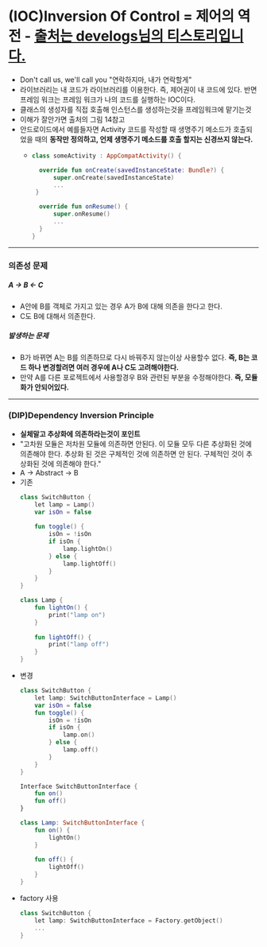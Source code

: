 # (IOC)Inversion Of Control = 제어의 역전 - [출처는 develogs님의 티스토리입니다.](https://develogs.tistory.com/19)
* Don't call us, we'll call you "연락하지마, 내가 연락할게"
* 라이브러리는 내 코드가 라이브러리를 이용한다. 즉, 제어권이 내 코드에 있다. 반면 프레임 워크는 프레임 워크가 나의 코드를 실행하는 IOC이다.
* 클래스의 생성자를 직접 호출해 인스턴스를 생성하는것을 프레임워크에 맡기는것
* 이해가 잘안가면 출처의 그림 14참고
* 안드로이드에서 예를들자면 Activity 코드를 작성할 때 생명주기 메소드가 호출되었을 때의 **동작만 정의하고, 언제 생명주기 메소드를 호출 할지는 신경쓰지 않는다.**
  * ```kotlin
    class someActivity : AppCompatActivity() {

      override fun onCreate(savedInstanceState: Bundle?) {
          super.onCreate(savedInstanceState)
          ...
     }

      override fun onResume() {
          super.onResume()
          ...
      }
    }
---
### 의존성 문제
##### A -> B <- C
* A안에 B를 객체로 가지고 있는 경우 A가 B에 대해 의존을 한다고 한다.
* C도 B에 대해서 의존한다.
##### 발생하는 문제
* B가 바뀌면 A는 B를 의존하므로 다시 바꿔주지 않는이상 사용할수 없다. **즉, B는 코드 하나 변경할려면 여러 경우에 A나 C도 고려해야한다.**
* 만약 A를 다른 포로젝트에서 사용할경우 B와 관련된 부분을 수정해야한다. **즉, 모듈화가 안되어있다.**
---
### (DIP)Dependency Inversion Principle
* **실체말고 추상화에 의존하라는것이 포인트**
* "고차원 모듈은 저차원 모듈에 의존하면 안된다. 이 모듈 모두 다른 추상화된 것에 의존해야 한다. 추상화 된 것은 구체적인 것에 의존하면 안 된다. 구체적인 것이 추상화된 것에 의존해야 한다."
* A -> Abstract -> B
* 기존
  ```kotlin
  class SwitchButton { 
      let lamp = Lamp() 
      var isOn = false 
      
      fun toggle() { 
          isOn = !isOn 
          if isOn { 
              lamp.lightOn() 
          } else { 
              lamp.lightOff() 
          } 
      } 
  } 
  
  class Lamp { 
      fun lightOn() { 
          print("lamp on") 
      }
      
      fun lightOff() { 
          print("lamp off") 
      } 
  }
* 변경
  ```kotlin
  class SwitchButton { 
      let lamp: SwitchButtonInterface = Lamp()
      var isOn = false 
      fun toggle() { 
          isOn = !isOn 
          if isOn { 
              lamp.on() 
          } else { 
              lamp.off() 
          }
      } 
  } 
  
  Interface SwitchButtonInterface { 
      fun on() 
      fun off() 
  } 
  
  class Lamp: SwitchButtonInterface { 
      fun on() { 
          lightOn() 
      } 
      
      fun off() { 
          lightOff() 
      } 
  }
* factory 사용
  ```kotlin
  class SwitchButton { 
      let lamp: SwitchButtonInterface = Factory.getObject()
      ...
  }
